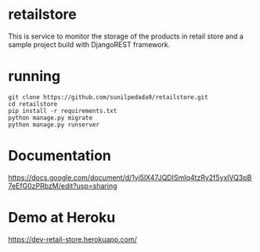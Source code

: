 # retailstore
This is  service to monitor the storage of the products in retail store and a sample project build with DjangoREST framework.

# running
	git clone https://github.com/sunilpedada9/retailstore.git
	cd retailstore
	pip install -r requirements.txt
	python manage.py migrate
	python manage.py runserver

# Documentation
https://docs.google.com/document/d/1yi5lX47JQDISmIq4tzRy2f5yxlVQ3pB7eEfG0zPRbzM/edit?usp=sharing

# Demo at Heroku
https://dev-retail-store.herokuapp.com/
